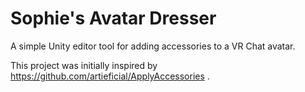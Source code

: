 Sophie's Avatar Dresser
=======================

A simple Unity editor tool for adding accessories to a VR Chat avatar.






This project was initially inspired by https://github.com/artieficial/ApplyAccessories .
